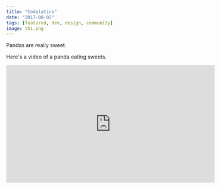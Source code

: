 ```yaml
---
title: "Codelatino"
date: "2017-08-02"
tags: [featured, dev, design, community]
image: th1.png
---
```


Pandas are really sweet.

Here's a video of a panda eating sweets.

<iframe width="560" height="315" src="https://www.youtube.com/embed/4n0xNbfJLR8" frameborder="0" allowfullscreen></iframe>
